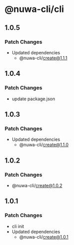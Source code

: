 # @nuwa-cli/cli

## 1.0.5

### Patch Changes

- Updated dependencies
  - @nuwa-cli/create@1.1.1

## 1.0.4

### Patch Changes

- update package.json

## 1.0.3

### Patch Changes

- Updated dependencies
  - @nuwa-cli/create@1.1.0

## 1.0.2

### Patch Changes

- @nuwa-cli/create@1.0.2

## 1.0.1

### Patch Changes

- cli init
- Updated dependencies
  - @nuwa-cli/create@1.0.1
